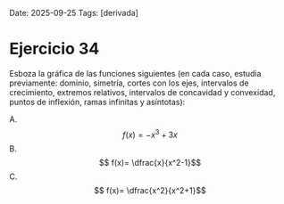 Date: 2025-09-25
Tags: [derivada]

# Ejercicio 34

 
Esboza la gráfica de las funciones siguientes (en cada caso, estudia previamente: dominio, simetría, cortes con los ejes, intervalos de crecimiento, extremos relativos, intervalos de concavidad y convexidad, puntos de inflexión, ramas infinitas y asíntotas):

A.   $$ f(x)= -x^3+3x$$ 
B.   $$ f(x)=  \dfrac{x}{x^2-1}$$ 
C.   $$ f(x)=  \dfrac{x^2}{x^2+1}$$ 
